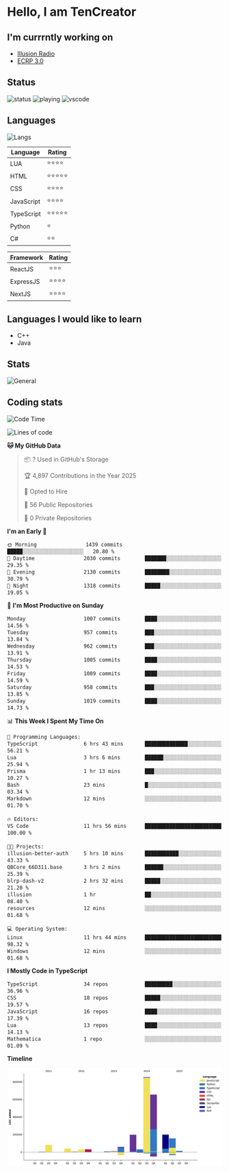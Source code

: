 # Hello, I am TenCreator

## I'm currrntly working on
- [Illusion Radio](https://illusionradio.co.uk/)
- [ECRP 3.0](http://github.com/Emerald-Coast-Roleplay/)

## Status
![status](https://api.statusbadges.me/badge/status/518334475038359555?simple=true&style=for-the-badge)
![playing](https://api.statusbadges.me/badge/playing/518334475038359555?style=for-the-badge)
![vscode](https://api.statusbadges.me/badge/vscode/518334475038359555?style=for-the-badge)

## Languages
![Langs](https://github-readme-stats.vercel.app/api/top-langs/?username=tencreator&layout=compact&theme=radical)


|Language|Rating|
|--------|------|
|LUA|⭐️⭐️⭐️⭐️|
|HTML|⭐️⭐️⭐️⭐️⭐️|
|CSS|⭐️⭐️⭐️⭐️|
|JavaScript|⭐️⭐️⭐️⭐️|
|TypeScript|⭐️⭐️⭐️⭐️⭐️|
|Python|⭐️|
|C#|⭐️⭐️ |

|Framework|Rating|
|--------|------|
|ReactJS|⭐️⭐️⭐|
|ExpressJS|⭐️⭐️⭐️⭐️|
|NextJS|⭐️⭐️⭐⭐️|

## Languages I would like to learn
- C++
- Java

## Stats
![General](https://github-readme-stats.vercel.app/api?username=tencreator&show_icons=true&theme=radical)

## Coding stats

<!--START_SECTION:waka-->
![Code Time](http://img.shields.io/badge/Code%20Time-663%20hrs%2035%20mins-blue)

![Lines of code](https://img.shields.io/badge/From%20Hello%20World%20I%27ve%20Written-2.4%20million%20lines%20of%20code-blue)

**🐱 My GitHub Data** 

> 📦 ? Used in GitHub's Storage 
 > 
> 🏆 4,897 Contributions in the Year 2025
 > 
> 💼 Opted to Hire
 > 
> 📜 56 Public Repositories 
 > 
> 🔑 0 Private Repositories 
 > 
**I'm an Early 🐤** 

```text
🌞 Morning                1439 commits        █████░░░░░░░░░░░░░░░░░░░░   20.80 % 
🌆 Daytime                2030 commits        ███████░░░░░░░░░░░░░░░░░░   29.35 % 
🌃 Evening                2130 commits        ████████░░░░░░░░░░░░░░░░░   30.79 % 
🌙 Night                  1318 commits        █████░░░░░░░░░░░░░░░░░░░░   19.05 % 
```
📅 **I'm Most Productive on Sunday** 

```text
Monday                   1007 commits        ████░░░░░░░░░░░░░░░░░░░░░   14.56 % 
Tuesday                  957 commits         ███░░░░░░░░░░░░░░░░░░░░░░   13.84 % 
Wednesday                962 commits         ███░░░░░░░░░░░░░░░░░░░░░░   13.91 % 
Thursday                 1005 commits        ████░░░░░░░░░░░░░░░░░░░░░   14.53 % 
Friday                   1009 commits        ████░░░░░░░░░░░░░░░░░░░░░   14.59 % 
Saturday                 958 commits         ███░░░░░░░░░░░░░░░░░░░░░░   13.85 % 
Sunday                   1019 commits        ████░░░░░░░░░░░░░░░░░░░░░   14.73 % 
```


📊 **This Week I Spent My Time On** 

```text
💬 Programming Languages: 
TypeScript               6 hrs 43 mins       ██████████████░░░░░░░░░░░   56.21 % 
Lua                      3 hrs 6 mins        ██████░░░░░░░░░░░░░░░░░░░   25.94 % 
Prisma                   1 hr 13 mins        ███░░░░░░░░░░░░░░░░░░░░░░   10.27 % 
Bash                     23 mins             █░░░░░░░░░░░░░░░░░░░░░░░░   03.34 % 
Markdown                 12 mins             ░░░░░░░░░░░░░░░░░░░░░░░░░   01.70 % 

🔥 Editors: 
VS Code                  11 hrs 56 mins      █████████████████████████   100.00 % 

🐱‍💻 Projects: 
illusion-better-auth     5 hrs 10 mins       ███████████░░░░░░░░░░░░░░   43.33 % 
QBCore_66D311.base       3 hrs 2 mins        ██████░░░░░░░░░░░░░░░░░░░   25.39 % 
blrp-dash-v2             2 hrs 32 mins       █████░░░░░░░░░░░░░░░░░░░░   21.20 % 
illusion                 1 hr                ██░░░░░░░░░░░░░░░░░░░░░░░   08.40 % 
resources                12 mins             ░░░░░░░░░░░░░░░░░░░░░░░░░   01.68 % 

💻 Operating System: 
Linux                    11 hrs 44 mins      █████████████████████████   98.32 % 
Windows                  12 mins             ░░░░░░░░░░░░░░░░░░░░░░░░░   01.68 % 
```

**I Mostly Code in TypeScript** 

```text
TypeScript               34 repos            █████████░░░░░░░░░░░░░░░░   36.96 % 
CSS                      18 repos            █████░░░░░░░░░░░░░░░░░░░░   19.57 % 
JavaScript               16 repos            ████░░░░░░░░░░░░░░░░░░░░░   17.39 % 
Lua                      13 repos            ████░░░░░░░░░░░░░░░░░░░░░   14.13 % 
Mathematica              1 repo              ░░░░░░░░░░░░░░░░░░░░░░░░░   01.09 % 
```



**Timeline**

![Lines of Code chart](https://raw.githubusercontent.com/tencreator/tencreator/main/assets/bar_graph.png)


<!--END_SECTION:waka-->
